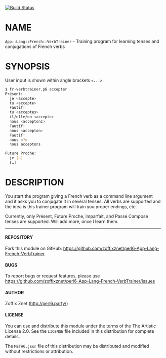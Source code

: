 [![Build Status](https://travis-ci.org/zoffixznet/perl6-App-Lang-French-VerbTrainer.svg)](https://travis-ci.org/zoffixznet/perl6-App-Lang-French-VerbTrainer)

# NAME

`App::Lang::French::VerbTrainer` - Training program for learning tenses and conjugations of French verbs

# SYNOPSIS

User input is shown within angle brackets `<...>`:

```bash
$ fr-verbtrainer.p6 accepter
Présent:
  je <accepte>
  tu <accepte>
  Fautif!
  tu <acceptes>
  il/elle/on <accepte>
  nous <acceptonz>
  Fautif!
  nous <accepton>
  Fautif!
  nous <?>
  nous acceptons

Future Proche:
  je […]
  […]
```

# DESCRIPTION

You start the program giving a French verb as a command line argument and it asks you to conjugate
it in several tenses. All verbs are supported and the idea is this trainer program will train you
proper endings, etc.

Currently, only Présent, Future Proche, Imparfait, and Passé Composé tenses
are supported. Will add more, once I learn them.

----

#### REPOSITORY

Fork this module on GitHub:
https://github.com/zoffixznet/perl6-App-Lang-French-VerbTrainer

#### BUGS

To report bugs or request features, please use
https://github.com/zoffixznet/perl6-App-Lang-French-VerbTrainer/issues

#### AUTHOR

Zoffix Znet (http://perl6.party/)

#### LICENSE

You can use and distribute this module under the terms of the
The Artistic License 2.0. See the `LICENSE` file included in this
distribution for complete details.

The `META6.json` file of this distribution may be distributed and modified
without restrictions or attribution.
